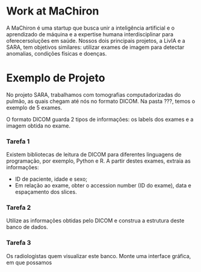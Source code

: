 # Work at MaChiron

A MaChiron é uma startup que busca unir a inteligência artificial e o aprendizado de máquina e a expertise humana interdisciplinar para oferecersoluções em saúde. Nossos dois principais projetos, a LivIA e a SARA, tem objetivos similares: utilizar exames de imagem para detectar anomalias, condições físicas e doenças.

# Exemplo de Projeto

No projeto SARA, trabalhamos com tomografias computadorizadas do pulmão, as quais chegam até nós no formato DICOM.
Na pasta ???, temos o exemplo de 5 exames.

O formato DICOM guarda 2 tipos de informações: os labels dos exames e a imagem obtida no exame.

### Tarefa 1

Existem bibliotecas de leitura de DICOM para diferentes linguagens de programação, por exemplo, Python e R. A partir destes exames, extraia as informações:
- ID de paciente, idade e sexo;
- Em relação ao exame, obter o accession number (ID do exame), data e espaçamento dos slices.

### Tarefa 2

Utilize as informações obtidas pelo DICOM e construa a estrutura deste banco de dados.

### Tarefa 3

Os radiologistas quem visualizar este banco. Monte uma interface gráfica, em que possamos
